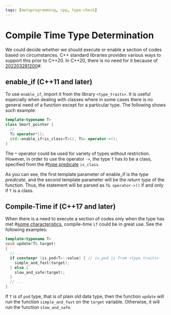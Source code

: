 ```yaml
---
tags: [metaprogramming, cpp, type-check]
---
```


# Compile Time Type Determination

We could decide whether we should execute or enable a section of codes based on
circumstances. C++ standard libraries provides various ways to support this
prior to C++20. In C++20, there is no need for it because of [202203281200](202203281200.md)#.

## enable_if (C++11 and later)

To use `enable_if`, import it from the library `<type_traits>`. It is useful
especially when dealing with classes where in some cases there is no general
need of a function except for a particular type. The following shows such
example:

```cpp
template<typename T>
class Smart_pointer {
  // ...
  T& operator*();
  std::enable_if<is_class<T>(), T&> operator->();
}
```

The `*` operator could be used for variety of types without restriction.
However, in order to use the operator `->`, the type `T` has to be a class,
specified from the #[type predicate](202204181611.md) `is_class`.

As you can see, the first template parameter of enable_if is the *type
predicate*, and the second template parameter will be the *return type* of the
function. Thus, the statement will be parsed as `T& operator->()` if and only if
`T` is a class.

## Compile-Time if (C++17 and later)

When there is a need to execute a section of codes only when the type has met
#[some characteristics](202204181611.md), compile-time `if` could be in great use.
See the following examples:

```cpp
template<typename T>
void update(T& target)
{
  // ...
  if constexpr (is_pod<T>::value) { // is_pod is from <type_traits>
    simple_and_fast(target);
  } else {
    slow_and_safe(target);
  }
  // ...
}
```

If `T` is of `pod` type, that is of plain old data type, then the function
`update` will run the function `simple_and_fast` on the `target` variable.
Otherwise, it will run the function `slow_and_safe`.

